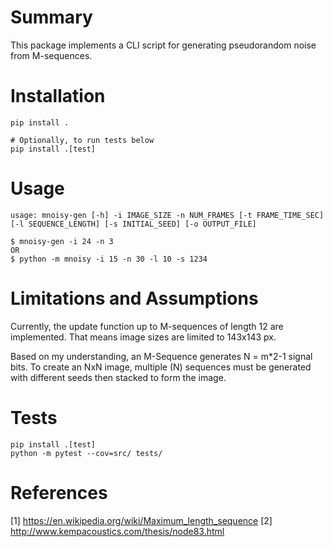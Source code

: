 # Summary
This package implements a CLI script for generating pseudorandom noise from M-sequences.


# Installation
```
pip install .

# Optionally, to run tests below
pip install .[test]
```

# Usage
```
usage: mnoisy-gen [-h] -i IMAGE_SIZE -n NUM_FRAMES [-t FRAME_TIME_SEC] [-l SEQUENCE_LENGTH] [-s INITIAL_SEED] [-o OUTPUT_FILE]

$ mnoisy-gen -i 24 -n 3
OR
$ python -m mnoisy -i 15 -n 30 -l 10 -s 1234
```

# Limitations and Assumptions
Currently, the update function up to M-sequences of length 12 are implemented. That means image sizes are limited to 143x143 px.

Based on my understanding, an M-Sequence generates N = m*2-1 signal bits. To create an NxN image, multiple (N) sequences must be generated with different seeds then stacked to form the image.

# Tests
```
pip install .[test]
python -m pytest --cov=src/ tests/
```

# References
[1] https://en.wikipedia.org/wiki/Maximum_length_sequence
[2] http://www.kempacoustics.com/thesis/node83.html
